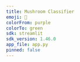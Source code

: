 ```yaml
---
title: Mushroom Classifier
emoji: 🍄
colorFrom: purple
colorTo: green
sdk: streamlit
sdk_version: 1.46.0
app_file: app.py
pinned: false
---
```

